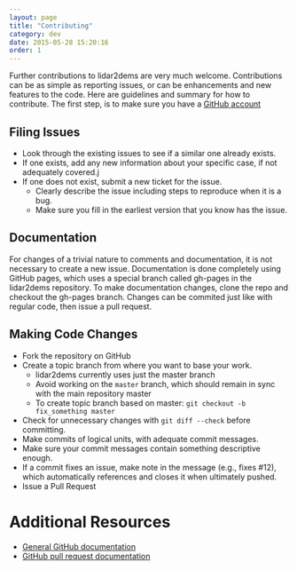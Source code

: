 ```yaml
---
layout: page
title: "Contributing"
category: dev
date: 2015-05-28 15:20:16
order: 1
---
```

Further contributions to lidar2dems are very much welcome.  Contributions can be as simple as reporting issues, or can be enhancements and new features to the code.  Here are guidelines and summary for how to contribute. The first step, is to make sure you have a [GitHub account](https://github.com/signup/free) 

## Filing Issues
* Look through the existing issues to see if a similar one already exists.
* If one exists, add any new information about your specific case, if not adequately covered.j
* If one does not exist, submit a new ticket for the issue.
  * Clearly describe the issue including steps to reproduce when it is a bug.
  * Make sure you fill in the earliest version that you know has the issue.

## Documentation
For changes of a trivial nature to comments and documentation, it is not necessary to create a new issue. Documentation is done completely using GitHub pages, which uses a special branch called gh-pages in the lidar2dems repository. To make documentation changes, clone the repo and checkout the gh-pages branch.  Changes can be commited just like with regular code, then issue a pull request.

## Making Code Changes
* Fork the repository on GitHub
* Create a topic branch from where you want to base your work.
  * lidar2dems currently uses just the master branch
  * Avoid working on the `master` branch, which should remain in sync with the main repository master
  * To create topic branch based on master: `git checkout -b fix_something master`
* Check for unnecessary changes with `git diff --check` before committing.
* Make commits of logical units, with adequate commit messages. 
* Make sure your commit messages contain something descriptive enough.
* If a commit fixes an issue, make note in the message (e.g., fixes #12), which automatically references and closes it when ultimately pushed.
* Issue a Pull Request

# Additional Resources

* [General GitHub documentation](http://help.github.com/)
* [GitHub pull request documentation](http://help.github.com/send-pull-requests/)
